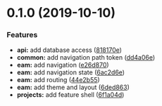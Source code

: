 <a name="0.1.0"></a>

# 0.1.0 (2019-10-10)

### Features

- **api:** add database access ([818170e](https://github.com/MarcScheib/eam-js/commit/818170e))
- **common:** add navigation path token ([dd4a06e](https://github.com/MarcScheib/eam-js/commit/dd4a06e))
- **eam:** add navigation ([e26d870](https://github.com/MarcScheib/eam-js/commit/e26d870))
- **eam:** add navigation state ([6ac2d6e](https://github.com/MarcScheib/eam-js/commit/6ac2d6e))
- **eam:** add routing ([44e2b55](https://github.com/MarcScheib/eam-js/commit/44e2b55))
- **eam:** add theme and layout ([6ded863](https://github.com/MarcScheib/eam-js/commit/6ded863))
- **projects:** add feature shell ([6f1a04d](https://github.com/MarcScheib/eam-js/commit/6f1a04d))
